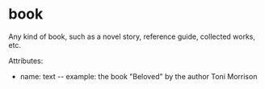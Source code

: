 # book

Any kind of book, such as a novel story, reference guide, collected works, etc.

Attributes:

* name: text -- example: the book "Beloved" by the author Toni Morrison
